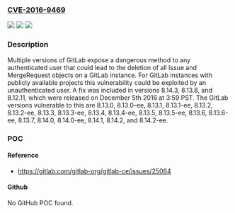 ### [CVE-2016-9469](https://cve.mitre.org/cgi-bin/cvename.cgi?name=CVE-2016-9469)
![](https://img.shields.io/static/v1?label=Product&message=GitLab%20Community%20Edition%20%26%20GitLab%20Enterprise%20Edition%208.13.0%2C%208.13.0-ee%2C%208.13.1%2C%208.13.1-ee%2C%208.13.2%2C%208.13.2-ee%2C%208.13.3%2C%208.13.3-ee%2C%208.13.4%2C%208.13.4-ee%2C%208.13.5%2C%208.13.5-ee%2C%208.13.6%2C%208.13.6-ee%2C%208.13.7%2C%208.14.0%2C%208.14.0-ee%2C%208.14.1&color=blue)
![](https://img.shields.io/static/v1?label=Version&message=n%2Fa&color=blue)
![](https://img.shields.io/static/v1?label=Vulnerability&message=Exposed%20Dangerous%20Method%20or%20Function%20(CWE-749)&color=brighgreen)

### Description

Multiple versions of GitLab expose a dangerous method to any authenticated user that could lead to the deletion of all Issue and MergeRequest objects on a GitLab instance. For GitLab instances with publicly available projects this vulnerability could be exploited by an unauthenticated user. A fix was included in versions 8.14.3, 8.13.8, and 8.12.11, which were released on December 5th 2016 at 3:59 PST. The GitLab versions vulnerable to this are 8.13.0, 8.13.0-ee, 8.13.1, 8.13.1-ee, 8.13.2, 8.13.2-ee, 8.13.3, 8.13.3-ee, 8.13.4, 8.13.4-ee, 8.13.5, 8.13.5-ee, 8.13.6, 8.13.6-ee, 8.13.7, 8.14.0, 8.14.0-ee, 8.14.1, 8.14.2, and 8.14.2-ee.

### POC

#### Reference
- https://gitlab.com/gitlab-org/gitlab-ce/issues/25064

#### Github
No GitHub POC found.

